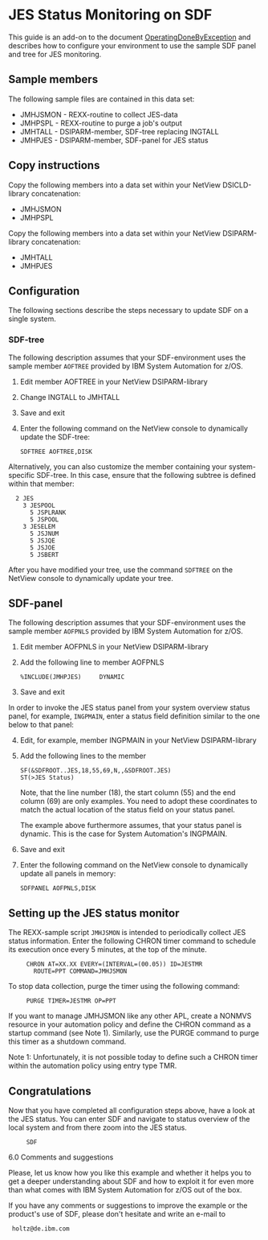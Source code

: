 # JES Status Monitoring on SDF

This guide is an add-on to the document [OperatingDoneByException](../OperatingDoneByException.pdf) and describes how to configure your environment to use the sample SDF panel and tree for JES monitoring.

## Sample members

The following sample files are contained in this data set:

* JMHJSMON - REXX-routine to collect JES-data
* JMHPSPL - REXX-routine to purge a job's output
* JMHTALL - DSIPARM-member, SDF-tree replacing INGTALL
* JMHPJES - DSIPARM-member, SDF-panel for JES status

## Copy instructions

Copy the following members into a data set within your NetView DSICLD-library
concatenation:

* JMHJSMON
* JMHPSPL

Copy the following members into a data set within your NetView DSIPARM-library
concatenation:

* JMHTALL
* JMHPJES


## Configuration

The following sections describe the steps necessary to update SDF
on a single system.

### SDF-tree

The following description assumes that your SDF-environment uses the
sample member `AOFTREE` provided by IBM System Automation for z/OS.

  1. Edit member AOFTREE in your NetView DSIPARM-library

  2. Change INGTALL to JMHTALL

  3. Save and exit

  4. Enter the following command on the NetView console to dynamically
     update the SDF-tree:

     ```
     SDFTREE AOFTREE,DISK
     ```

Alternatively, you can also customize the member containing your
system-specific SDF-tree.  In this case, ensure that the following
subtree is defined within that member:

```
  2 JES
    3 JESPOOL
      5 JSPLRANK
      5 JSPOOL
    3 JESELEM
      5 JSJNUM
      5 JSJQE
      5 JSJOE
      5 JSBERT
```

After you have modified your tree, use the command `SDFTREE` on the
NetView console to dynamically update your tree.


## SDF-panel

The following description assumes that your SDF-environment uses the
sample member `AOFPNLS` provided by IBM System Automation for z/OS.

  1. Edit member AOFPNLS in your NetView DSIPARM-library

  2. Add the following line to member AOFPNLS

     ```
     %INCLUDE(JMHPJES)     DYNAMIC
     ```

  3. Save and exit

  In order to invoke the JES status panel from your system overview
  status panel, for example, `INGPMAIN`, enter a status field
  definition similar to the one below to that panel:

  4. Edit, for example, member INGPMAIN in your NetView DSIPARM-library

  5. Add the following lines to the member

     ```
     SF(&SDFROOT..JES,18,55,69,N,,&SDFROOT.JES)
     ST(>JES Status)
     ```

     Note, that the line number (18), the start column (55) and the
     end column (69) are only examples.  You need to adopt these
     coordinates to match the actual location of the status field on
     your status panel.

     The example above furthermore assumes, that your status panel is
     dynamic.  This is the case for System Automation's INGPMAIN.

  6. Save and exit

  7. Enter the following command on the NetView console to dynamically
     update all panels in memory:

     ```
     SDFPANEL AOFPNLS,DISK
     ```

##  Setting up the JES status monitor

The REXX-sample script `JMHJSMON` is intended to periodically collect
JES status information.  Enter the following CHRON timer command to
schedule its execution once every 5 minutes, at the top of the minute.

```
     CHRON AT=XX.XX EVERY=(INTERVAL=(00.05)) ID=JESTMR
       ROUTE=PPT COMMAND=JMHJSMON
```

To stop data collection, purge the timer using the following command:

```
     PURGE TIMER=JESTMR OP=PPT
```

If you want to manage JMHJSMON like any other APL, create a NONMVS
resource in your automation policy and define the CHRON command as
a startup command (see Note 1).  Similarly, use the PURGE command to purge this
timer as a shutdown command.

Note 1: Unfortunately, it is not possible today to define such a CHRON timer
within the automation policy using entry type TMR.


## Congratulations

Now that you have completed all configuration steps above, have a look
at the JES status.  You can enter SDF and navigate to status overview
of the local system and from there zoom into the JES status.

```
     SDF
```

6.0  Comments and suggestions

Please, let us know how you like this example and whether it helps you
to get a deeper understanding about SDF and how to exploit it for even
more than what comes with IBM System Automation for z/OS out of the box.

If you have any comments or suggestions to improve the example or the
product's use of SDF, please don't hesitate and write an e-mail to

     holtz@de.ibm.com
